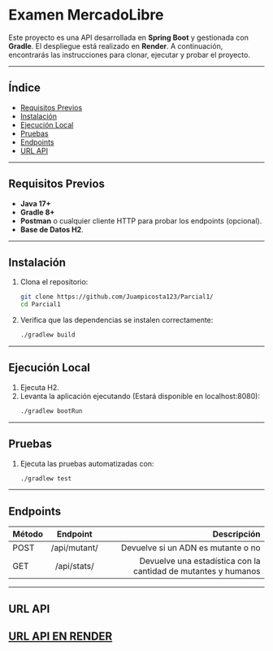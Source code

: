 # **Examen MercadoLibre**

Este proyecto es una API desarrollada en **Spring Boot** y gestionada con **Gradle**. El despliegue está realizado en **Render**. A continuación, encontrarás las instrucciones para clonar, ejecutar y probar el proyecto.

---

## **Índice**
- [Requisitos Previos](#requisitos-previos)
- [Instalación](#instalación)
- [Ejecución Local](#ejecución-local)
- [Pruebas](#pruebas)
- [Endpoints](#endpoints)
- [URL API](#url-api)

---

## **Requisitos Previos**
- **Java 17+**
- **Gradle 8+**
- **Postman** o cualquier cliente HTTP para probar los endpoints (opcional).
- **Base de Datos H2**.
---

## **Instalación**

1. Clona el repositorio:
   ```bash
   git clone https://github.com/Juampicosta123/Parcial1/
   cd Parcial1
   ```
2. Verifica que las dependencias se instalen correctamente:
   ```bash
   ./gradlew build
   ```
---

## **Ejecución Local**
1. Ejecuta H2.
2. Levanta la aplicación ejecutando (Estará disponible en localhost:8080):
   ```bash
   ./gradlew bootRun
   ```
---

## **Pruebas**
1. Ejecuta las pruebas automatizadas con:
   ```bash
   ./gradlew test
   ```
---

## **Endpoints**
| Método |  Endpoint  | Descripción |
|:-----|:--------:|------:|
| POST   | /api/mutant/ | Devuelve si un ADN es mutante o no |
| GET   |  /api/stats/  |   Devuelve una estadística con la cantidad de mutantes y humanos |
---
## **URL API**
[URL API EN RENDER]([https://example.com](https://parcial1-6j43.onrender.com))
---



